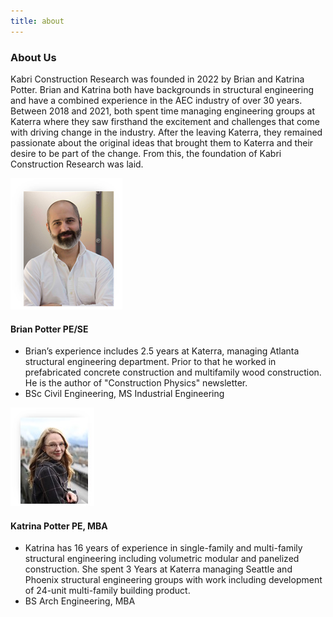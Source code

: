 ```yaml
---
title: about
---
```


### About Us

Kabri Construction Research was founded in 2022 by Brian and Katrina Potter. Brian and Katrina both have backgrounds in structural engineering and have a combined experience in the AEC industry of over 30 years. Between 2018 and 2021, both spent time managing engineering groups at Katerra where they saw firsthand the excitement and challenges that come with driving change in the industry. After the leaving Katerra, they remained passionate about the original ideas that brought them to Katerra and their desire to be part of the change. From this, the foundation of Kabri Construction Research was laid.

![](bcp_pic.png)

#### Brian Potter PE/SE 
 - Brian’s experience includes 2.5 years at Katerra, managing Atlanta structural engineering department. Prior to that he worked in prefabricated concrete construction and multifamily wood construction. He is the author of "Construction Physics" newsletter. 
 - BSc Civil Engineering, MS Industrial Engineering

![](kjp_pic.jpg)

#### Katrina Potter PE, MBA 
- Katrina has 16 years of experience in single-family and multi-family structural engineering including volumetric modular and panelized construction. She spent 3 Years at Katerra managing Seattle and Phoenix structural engineering groups with work including development of 24-unit multi-family building product. 
- BS Arch Engineering, MBA
